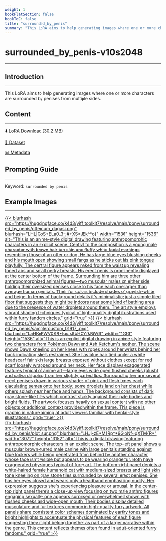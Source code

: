 ```yaml
---
weight: 1
bookFlatSection: false
bookToC: false
title: "surrounded_by_penis"
summary: "This LoRA aims to help generating images where one or more characters are surrounded by penises from multiple sides."
---
```


<!--markdownlint-disable MD025 MD033 -->

# surrounded_by_penis-v10s2048

---

## Introduction

---

This LoRA aims to help generating images where one or more characters are surrounded by penises from multiple sides.

## Content

---

[⬇️ LoRA Download (30.2 MB)](https://huggingface.co/k4d3/yiff_toolkit7/resolve/main/pony/surrounded_by_penis/surrounded_by_penis-v10s2048.safetensors)

[📐 Dataset](https://huggingface.co/datasets/k4d3/surrounded_by_penis)

[📊 Metadata](https://huggingface.co/k4d3/yiff_toolkit7/resolve/main/pony/surrounded_by_penis/surrounded_by_penis-v10s2048.json)

## Prompting Guide

---

Keyword: `surrounded by penis`

## Example Images

---

<div class="image-grid">
  <div class="image-grid-container">
    <a href="https://huggingface.co/k4d3/yiff_toolkit7/resolve/main/pony/surrounded_by_penis/ottercum_dagasi.png">
    {{< blurhash
      src="https://huggingface.co/k4d3/yiff_toolkit7/resolve/main/pony/surrounded_by_penis/ottercum_dagasi.png"
      blurhash="LHL|GoS+ELa0_3-;#+XS*JEk^*o}"
      width="1536"
      height="1536"
      alt="This is an anime-style digital drawing featuring anthropomorphic characters in an explicit scene. Central to the composition is a young male character with brown hair tan skin and fluffy white facial markings resembling those of an otter or dog. He has large blue eyes blushing cheeks and his mouth open showing small fangs as he sticks out his pink tongue playfully. The central figure appears naked from the waist up revealing toned abs and small perky breasts. His erect penis is prominently displayed at the center bottom of the frame. Surrounding him are three other anthropomorphized animal figures—two muscular males on either side holding their oversized penises close to his face each one larger than average human genitals. Their fur colors include shades of grayish-white and beige. In terms of background details it's minimalistic; just a simple tiled floor that suggests they might be indoors near some kind of bathing area due to the presence of water droplets around them. The art style employs vibrant shading techniques typical of high-quality digital illustrations used within furry fandom circles."
      grid="true"
    >}}
    </a>
    <a href="https://huggingface.co/k4d3/yiff_toolkit7/resolve/main/pony/surrounded_by_penis/samplercustom_01917_.png">
    {{< blurhash
      src="https://huggingface.co/k4d3/yiff_toolkit7/resolve/main/pony/surrounded_by_penis/samplercustom_01917_.png"
      blurhash="LaHKeFWV0KR*Iqs.s8bHOYfkRiWB"
      width="1536"
      height="1536"
      alt="This is an explicit digital drawing in anime style featuring two characters from Pokémon Dawn and Ash Ketchum's mother. The scene shows Dawn kneeling on her knees with ropes around her wrists behind her back indicating she’s restrained. She has blue hair tied under a white headscarf fair skin large breasts exposed without clothes except for red scarf loosely wrapped around her neck. Her face displays exaggerated features typical of anime art—large eyes wide open flushed cheeks (blush) and saliva dripping from her slightly parted lips. Surrounding her are several erect penises drawn in various shades of pink and flesh tones each ejaculating semen onto her body; some droplets land on her chest while others splash near her face and hands. The background consists of dark gray stone-like tiles which contrast starkly against their pale bodies and bright fluids. The artwork focuses heavily on sexual content with no other objects or additional context provided within the frame. This piece is graphic in nature aiming at adult viewers familiar with hentai-style illustrations."
      grid="true"
    >}}
    </a>
  </div>
</div>

<div class="image-grid">
  <div class="image-grid-container">
    <a href="https://huggingface.co/k4d3/yiff_toolkit7/resolve/main/pony/surrounded_by_penis/plot_sur.png">
    {{< blurhash
      src="https://huggingface.co/k4d3/yiff_toolkit7/resolve/main/pony/surrounded_by_penis/plot_sur.png"
      blurhash="LHJj-zE*M{Rp^*9GIoNf~qXTM{R*"
      width="3072"
      height="3152"
      alt="This is a digital drawing featuring anthropomorphic characters in an explicit scene. The top-left panel shows a muscular brown-furred male canine with large genitals standing against blue lockers while being penetrated from behind by another character whose face isn't visible but appears to be wearing orange fur. Both have exaggerated physiques typical of furry art. The bottom-right panel depicts a white-haired female humanoid cat with medium-sized breasts and light skin tone kneeling on gray stone tiles surrounded by several erect penises. She has her eyes closed and wears only a headband emphasizing nudity. Her expression suggests she's experiencing pleasure or arousal. In the center-top right panel there’s a close-up view focusing on two male anthro figures engaging sexually; one appears surprised or overwhelmed shown with flushed cheeks and wide-open mouth. Their bodies display detailed musculature and fur textures common in high-quality furry artwork. All panels share consistent color schemes dominated by earthy tones and bright highlights to accentuate the physical features of each figure suggesting they might belong together as part of a larger narrative within the genre. This content reflects themes often found in adult-oriented furry fandoms."
      grid="true"
    >}}
    </a>
  </div>
</div>
